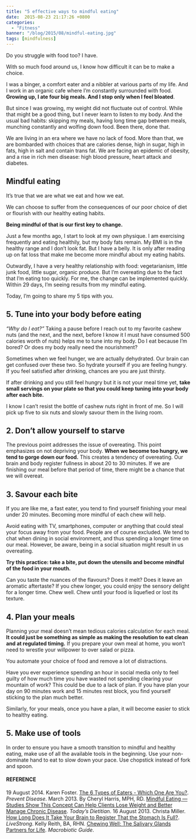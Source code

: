```yaml
---
title: "5 effective ways to mindful eating"
date:  2015-08-23 21:17:26 +0800
categories:
  - "Fitness"
banner: "/blog/2015/08/mindful-eating.jpg"
tags: [mindfulness]
---
```

Do you struggle with food too? I have.

With so much food around us, I know how difficult it can be to make a choice.

I was a binger, a comfort eater and a nibbler at various parts of my life. And I work in an organic cafe where I’m constantly surrounded with food. **Growing up, I ate four big meals. And I stop only when I feel bloated**.

But since I was growing, my weight did not fluctuate out of control. While that might be a good thing, but I never learn to listen to my body. And the usual bad habits: skipping my meals, having long time gap between meals, munching constantly and wolfing down food. Been there, done that.

We are living in an era where we have no lack of food. More than that, we are bombarded with choices that are calories dense, high in sugar, high in fats, high in salt and contain trans fat. We are facing an epidemic of obesity, and a rise in rich men disease: high blood pressure, heart attack and diabetes.

## Mindful eating
It’s true that we are what we eat and how we eat.

We can choose to suffer from the consequences of our poor choice of diet or flourish with our healthy eating habits.

**Being mindful of that is our first key to change.**

Just a few months ago, I start to look at my own physique. I am exercising frequently and eating healthily, but my body fats remain. My BMI is in the healthy range and I don’t look fat. But I have a belly. It is only after reading up on fat loss that make me become more mindful about my eating habits.

Outwardly, I have a very healthy relationship with food: vegetarianism, little junk food, little sugar, organic produce. But I’m overeating due to the fact that I’m eating too quickly. For me, the change can be implemented quickly. Within 29 days, I’m seeing results from my mindful eating.

Today, I’m going to share my 5 tips with you.

## 5. Tune into your body before eating
_“Why do I eat?”_
Taking a pause before I reach out to my favorite cashew nuts (and the next, and the next, before I know it I must have consumed 500 calories worth of nuts) helps me to tune into my body. Do I eat because I’m bored? Or does my body really need the nourishment?

Sometimes when we feel hunger, we are actually dehydrated. Our brain can get confused over these two. So hydrate yourself if you are feeling hungry. If you feel satisfied after drinking, chances are you are just thirsty.

If after drinking and you still feel hungry but it is not your meal time yet, **take small servings on your plate so that you could keep tuning into your body after each bite.**

I know I can’t resist the bottle of cashew nuts right in front of me. So I will pick up five to six nuts and slowly savour them in the living room.

## 2. Don’t allow yourself to starve
The previous point addresses the issue of overeating. This point emphasizes on not depriving your body. **When we become too hungry, we tend to gorge down our food.** This creates a tendency of overeating. Our brain and body register fullness in about 20 to 30 minutes. If we are finishing our meal before that period of time, there might be a chance that we will overeat.

## 3. Savour each bite
If you are like me, a fast eater, you tend to find yourself finishing your meal under 20 minutes. Becoming more mindful of each chew will help.

Avoid eating with TV, smartphones, computer or anything that could steal your focus away from your food. People are of course excluded. We tend to chat when dining in social environment, and thus spending a longer time on our meal. However, be aware, being in a social situation might result in us overeating.

**Try this practice: take a bite, put down the utensils and become mindful of the food in your mouth.**

Can you taste the nuances of the flavours? Does it melt? Does it leave an aromatic aftertaste? If you chew longer, you could enjoy the sensory delight for a longer time. Chew well. Chew until your food is liquefied or lost its texture.

## 4. Plan your meals
Planning your meal doesn’t mean tedious calories calculation for each meal. **It could just be something as simple as making the resolution to eat clean and at regulated timing.** If you prepare your own meal at home, you won’t need to wrestle your willpower to over salad or pizza.

You automate your choice of food and remove a lot of distractions.

Have you ever experience spending an hour in social media only to feel guilty of how much time you have wasted not spending clearing your mountain of work? This could be due to a lack of plan. If you have plan your day on 90 minutes work and 15 minutes rest block, you find yourself sticking to the plan much better.

Similarly, for your meals, once you have a plan, it will become easier to stick to healthy eating.

## 5. Make use of tools
In order to ensure you have a smooth transition to mindful and healthy eating, make use of all the available tools in the beginning. Use your non-dominate hand to eat to slow down your pace. Use chopstick instead of fork and spoon.

#### REFERENCE
19 August 2014. Karen Foster. [The 6 Types of Eaters - Which One Are You?](http://preventdisease.com/news/14/081914_6-Types-Eaters-Which-One-Are-You.shtml). _Prevent Disease_.
March 2013. By Cheryl Harris, MPH, RD. [Mindful Eating — Studies Show This Concept Can Help Clients Lose Weight and Better Manage Chronic Disease](http://www.todaysdietitian.com/newarchives/030413p42.shtml). _Today’s Dietitian_.
16 August 2013. Christa Miller. [How Long Does It Take Your Brain to Register That the Stomach Is Full?](http://www.livestrong.com/article/480254-how-long-does-it-take-your-brain-to-register-that-the-stomach-is-full/). _LiveStrong_.
Kelly Reith, BA, RHN. [Chewing Well: The Salivary Glands Partners for Life](http://www.macrobiotics.co.uk/chewwell.htm). _Macrobiotic Guide_.
